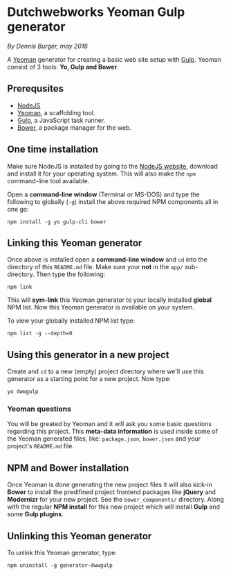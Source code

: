 # Dutchwebworks Yeoman Gulp generator

*By Dennis Burger, may 2016*

A [Yeoman](http://yeoman.io) generator for creating a basic web site setup with [Gulp](http://gulpjs.com). Yeoman consist of 3 tools: **Yo, Gulp and Bower**.

## Prerequsites

* [NodeJS](https://nodejs.org/en/)
* [Yeoman](http://yeoman.io), a scaffolding tool.
* [Gulp](http://gulpjs.com), a JavaScript task runner.
* [Bower](http://bower.io), a package manager for the web.

## One time installation

Make sure NodeJS is installed by going to the [NodeJS website](https://nodejs.org/en/), download and install it for your operating system. This will also make the `npm` command-line tool available.

Open a **command-line window** (Terminal or MS-DOS) and type the following to globally (`-g`) install the above required NPM components all in one go:

	npm install -g yo gulp-cli bower

## Linking this Yeoman generator

Once above is installed open a **command-line window** and `cd` into the directory of this `README.md` file. Make sure your **not** in the `app/` sub-directory. Then type the following:

	npm link

This will **sym-link** this Yeoman generator to your locally installed **global** NPM list. Now this Yeoman generator is available on your system.

To view your globally installed NPM list type:

	npm list -g --depth=0

## Using this generator in a new project

Create and `cd` to a new (empty) project directory where we'll use this generator as a starting point for a new project. Now type:

	yo dwwgulp

### Yeoman questions

You will be greated by Yeoman and it will ask you some basic questions regarding this project. This **meta-data information** is used inside some of the Yeoman generated files, like: `package.json`, `bower.json` and your project's `README.md` file.

## NPM and Bower installation

Once Yeoman is done generating the new project files it will also kick-in **Bower** to install the predifined project frontend packages like **jQuery** and **Modernizr** for your new project. See the `bower_components/` directory. Along with the regular **NPM install** for this new project which will install **Gulp** and some **Gulp plugins**.

## Unlinking this Yeoman generator

To unlink this Yeoman generator, type:

	npm uninstall -g generator-dwwgulp